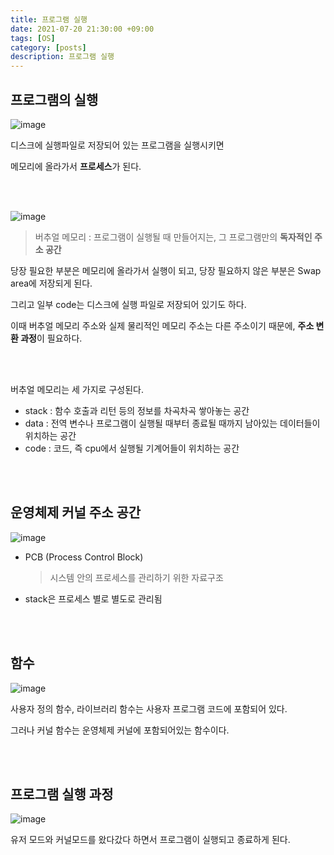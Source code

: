 ```yaml
---
title: 프로그램 실행
date: 2021-07-20 21:30:00 +09:00
tags: [OS]
category: [posts]
description: 프로그램 실행
---
```


## 프로그램의 실행

![image](https://user-images.githubusercontent.com/60416981/126901283-e171763f-5571-4a41-b24d-998b9a8653db.png)



디스크에 실행파일로 저장되어 있는 프로그램을 실행시키면

메모리에 올라가서 **프로세스**가 된다.


<br>
<br>

![image](https://user-images.githubusercontent.com/60416981/126901329-6bf586ca-dd1f-41b6-82f3-4f150c7f8f66.png)



> 버추얼 메모리 : 프로그램이 실행될 때 만들어지는, 그 프로그램만의 **독자적인 주소 공간**



당장 필요한 부분은 메모리에 올라가서 실행이 되고, 당장 필요하지 않은 부분은 Swap area에 저장되게 된다.

그리고 일부 code는 디스크에 실행 파일로 저장되어 있기도 하다.



이때 버추얼 메모리 주소와 실제 물리적인 메모리 주소는 다른 주소이기 때문에, **주소 변환 과정**이 필요하다.

<br>
<br>

버추얼 메모리는 세 가지로 구성된다.

- stack : 함수 호출과 리턴 등의 정보를 차곡차곡 쌓아놓는 공간
- data : 전역 변수나 프로그램이 실행될 때부터 종료될 때까지 남아있는 데이터들이 위치하는 공간
- code : 코드, 즉 cpu에서 실행될 기계어들이 위치하는 공간


<br>
<br>

## 운영체제 커널 주소 공간

![image](https://user-images.githubusercontent.com/60416981/126901582-56a3fca2-7543-4c30-b4e7-3b1316b34d1f.png)

- PCB (Process Control Block)

  > 시스템 안의 프로세스를 관리하기 위한 자료구조

- stack은 프로세스 별로 별도로 관리됨



<br><br>

## 함수

![image](https://user-images.githubusercontent.com/60416981/126901859-9b37ba3c-278b-44af-93db-40403e4bf717.png)



사용자 정의 함수, 라이브러리 함수는 사용자 프로그램 코드에 포함되어 있다.

그러나 커널 함수는 운영체제 커널에 포함되어있는 함수이다.



<br><br>

## 프로그램 실행 과정

![image](https://user-images.githubusercontent.com/60416981/126901930-5aaf55ec-30a0-4d5b-b21e-0d32649645fe.png)



유저 모드와 커널모드를 왔다갔다 하면서 프로그램이 실행되고 종료하게 된다.

